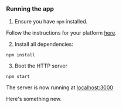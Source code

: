 ### Running the app

1. Ensure you have `npm` installed.

Follow the instructions for your platform [here](https://github.com/npm/npm).

2. Install all dependencies:

````
npm install
````

3. Boot the HTTP server

````
npm start
````

The server is now running at [localhost:3000](localhost:3000)

Here's something new.

